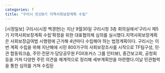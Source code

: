```yaml
---
categories: f
title: "구리시 민선8기 지역사회보장계획 수립"
---
```

[시정일보] 구리시(시장 백경현)는 지난 9월30일 구리시청 3층 회의실에서‘구리시 제5기 지역사회보장계획 수립’확정을 위한 대표협의체 심의를 실시했다.지역사회보장계획은 사회보장급여법 시행령에 근거해 4년마다 수립해야 하는 법정계획이다. 구리시는 이번 계획 수립을 위해 지난해에 시민 800가구의 사회보장조사를 시작으로 TF팀구성, 민·관 합동워크숍, 주민·전문가·담당공무원 FGI(포커스 그룹 인터뷰), 중간보고회, 공청회 등을 거쳐 다양한 주민 의견을 체계적으로 정리해 세부계획안을 마련했다.이날 민관협력을 통한 심의를 거쳐 수립된